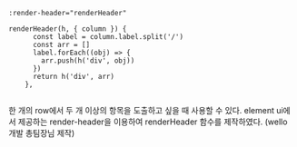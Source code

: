 ```
:render-header="renderHeader"

renderHeader(h, { column }) {
      const label = column.label.split('/')
      const arr = []
      label.forEach((obj) => {
        arr.push(h('div', obj))
      })
      return h('div', arr)
    },
    
```

한 개의 row에서 두 개 이상의 항목을 도출하고 싶을 때 사용할 수 있다.
element ui에서 제공하는 render-header을 이용하여 renderHeader 함수를 제작하였다.
(wello 개발 총팀장님 제작) 
